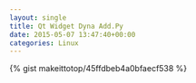 ```yaml
---
layout: single                                                                                                              
title: Qt Widget Dyna Add.Py                                                                                                                       
date: 2015-05-07 13:47:40+00:00                                                                                                                        
categories: Linux                                                                                                                
---                                                                                                                              
```


{% gist makeittotop/45ffdbeb4a0bfaecf538 %}                                                                                                           

